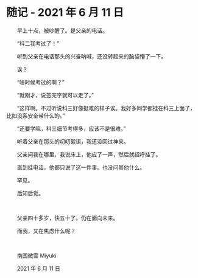 # 随记 - 2021 年 6 月 11 日

　　早上十点，被吵醒了。是父亲的电话。

　　“科二我考过了！”

　　听到父亲在电话那头的兴奋呐喊，还没转起来的脑袋懵了一下。

　　诶？

　　“啥时候考过的啊？”

　　“就刚才，说签完字就可以走了。”

　　“这样啊。不过听说科三好像挺难的样子诶。我好多同学都挂在科三上面了，比如没系安全带什么的。”

　　“还要学嘛，科三细节考得多，应该不是很难。”

　　听着父亲在那头的叨叨絮语，我还没回过神来。

　　父亲问我在哪里，我说床上，他应了一声，然后就招呼挂了。

　　直到挂电话，他都只说了这一件事。也没问其他什么。

　　罕见。

　　后知后觉。

<br>

　　父亲四十多岁，快五十了。仍在面向未来。

　　而我，又在焦虑什么呢？

<br>

　　南国微雪 Miyuki

　　2021 年 6 月 11 日